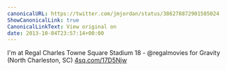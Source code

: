 ```yaml
---
canonicalURL: https://twitter.com/jmjordan/status/386278872901505024
ShowCanonicalLink: true
CanonicalLinkText: View original on
date: 2013-10-04T23:57:14+00:00
---
```

I'm at Regal Charles Towne Square Stadium 18 - @regalmovies for Gravity (North Charleston, SC) [4sq.com/17D5Njw](http://4sq.com/17D5Njw)